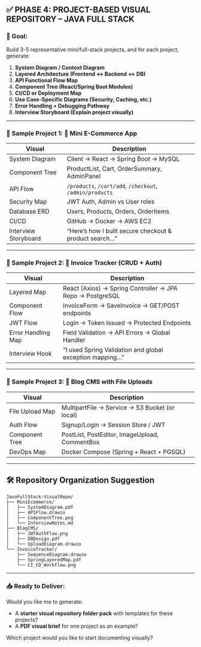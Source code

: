 ## ✅ PHASE 4: PROJECT-BASED VISUAL REPOSITORY – JAVA FULL STACK

### 🎯 Goal:

Build 3–5 representative mini/full-stack projects, and for each project, generate:

1. **System Diagram / Context Diagram**
2. **Layered Architecture (Frontend ↔ Backend ↔ DB)**
3. **API Functional Flow Map**
4. **Component Tree (React/Spring Boot Modules)**
5. **CI/CD or Deployment Map**
6. **Use Case-Specific Diagrams (Security, Caching, etc.)**
7. **Error Handling + Debugging Pathway**
8. **Interview Storyboard (Explain project visually)**

---

### 🔸 Sample Project 1: 🛒 Mini E-Commerce App

| Visual               | Description                                              |
| -------------------- | -------------------------------------------------------- |
| System Diagram       | Client → React → Spring Boot → MySQL                     |
| Component Tree       | ProductList, Cart, OrderSummary, AdminPanel              |
| API Flow             | `/products`, `/cart/add`, `/checkout`, `/admin/products` |
| Security Map         | JWT Auth, Admin vs User roles                            |
| Database ERD         | Users, Products, Orders, OrderItems                      |
| CI/CD                | GitHub → Docker → AWS EC2                                |
| Interview Storyboard | “Here’s how I built secure checkout & product search…”   |

---

### 🔸 Sample Project 2: 🧾 Invoice Tracker (CRUD + Auth)

| Visual             | Description                                               |
| ------------------ | --------------------------------------------------------- |
| Layered Map        | React (Axios) → Spring Controller → JPA Repo → PostgreSQL |
| Component Flow     | InvoiceForm → SaveInvoice → GET/POST endpoints            |
| JWT Flow           | Login → Token Issued → Protected Endpoints                |
| Error Handling Map | Field Validation → API Errors → Global Handler            |
| Interview Hook     | “I used Spring Validation and global exception mapping…”  |

---

### 🔸 Sample Project 3: 📢 Blog CMS with File Uploads

| Visual          | Description                                    |
| --------------- | ---------------------------------------------- |
| File Upload Map | MultipartFile → Service → S3 Bucket (or local) |
| Auth Flow       | Signup/Login → Session Store / JWT             |
| Component Tree  | PostList, PostEditor, ImageUpload, CommentBox  |
| DevOps Map      | Docker Compose (Spring + React + PGSQL)        |

---

## 🛠 Repository Organization Suggestion

```
JavaFullStack-VisualRepo/
├── MiniEcommerce/
│   ├── SystemDiagram.pdf
│   ├── APIFlow.drawio
│   ├── ComponentTree.png
│   └── InterviewNotes.md
├── BlogCMS/
│   ├── JWTAuthFlow.png
│   ├── DBDesign.pdf
│   └── UploadDiagram.drawio
└── InvoiceTracker/
    ├── SequenceDiagram.drawio
    ├── SpringLayeredMap.pdf
    └── CI_CD_Workflow.png
```

---

### 📥 Ready to Deliver:

Would you like me to generate:

* A **starter visual repository folder pack** with templates for these projects?
* A **PDF visual brief** for one project as an example?

Which project would you like to start documenting visually?
